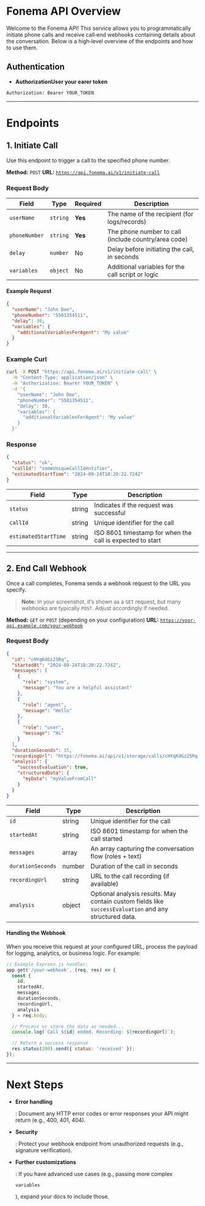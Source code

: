 # Fonema API Overview

Welcome to the Fonema API! This service allows you to programmatically initiate phone calls and receive call‐end webhooks containing details about the conversation. Below is a high‐level overview of the endpoints and how to use them.

## Authentication

* **AuthorizationUser your earer token**

```bash
Authorization: Bearer YOUR_TOKEN
```

***

# Endpoints

## 1. Initiate Call

Use this endpoint to trigger a call to the specified phone number.

**Method:** `POST`
**URL:** [`https://api.fonema.ai/v1/initiate-call`](https://api.fonema.ai/v1/initiate-call)

### Request Body

| Field         | Type     | Required | Description                                          |
| ------------- | -------- | -------- | ---------------------------------------------------- |
| `userName`    | `string` | **Yes**  | The name of the recipient (for logs/records)         |
| `phoneNumber` | `string` | **Yes**  | The phone number to call (include country/area code) |
| `delay`       | `number` | No       | Delay before initiating the call, in seconds         |
| `variables`   | `object` | No       | Additional variables for the call script or logic    |

#### Example Request

```json
{
  "userName": "John Doe",
  "phoneNumber": "5581354511",
  "delay": 30,
  "variables": {
    "additionalVariablesForAgent": "My value"
  }
}
```

### Example Curl

```bash
curl -X POST "https://api.fonema.ai/v1/initiate-call" \
  -H "Content-Type: application/json" \
  -H "Authorization: Bearer YOUR_TOKEN" \
  -d '{
    "userName": "John Doe",
    "phoneNumber": "5581354511",
    "delay": 30,
    "variables": {
      "additionalVariablesForAgent": "My value"
    }
  }'
```

### Response

```json
{
  "status": "ok",
  "callId": "someUniqueCallIdentifier",
  "estimatedStartTime": "2024-09-24T18:20:22.724Z"
}
```

| Field                | Type   | Description                                               |
| -------------------- | ------ | --------------------------------------------------------- |
| `status`             | string | Indicates if the request was successful                   |
| `callId`             | string | Unique identifier for the call                            |
| `estimatedStartTime` | string | ISO 8601 timestamp for when the call is expected to start |

***

## 2. End Call Webhook

Once a call completes, Fonema sends a webhook request to the URL you specify.

> **Note:** In your screenshot, it’s shown as a `GET` request, but many webhooks are typically `POST`. Adjust accordingly if needed.

**Method:** `GET` or `POST` (depending on your configuration)
**URL:** [`https://your-api.example.com/your-webhook`](https://your-api.example.com/your-webhook)

### Request Body

```json
{
  "id": "cHYqKdGz25Rq",
  "startedAt": "2024-09-24T18:20:22.724Z",
  "messages": [
    {
      "role": "system",
      "message": "You are a helpful assistant"
    },
    {
      "role": "agent",
      "message": "Hello"
    },
    {
      "role": "user",
      "message": "Hi"
    }
  ],
  "durationSeconds": 15,
  "recordingUrl": "https://fonema.ai/api/v1/storage/calls/cHYqKdGz25Rq.mp3",
  "analysis": {
    "successEvaluation": true,
    "structuredData": {
      "myData": "myValueFromCall"
    }
  }
}
```

| Field             | Type   | Description                                                                                            |
| ----------------- | ------ | ------------------------------------------------------------------------------------------------------ |
| `id`              | string | Unique identifier for the call                                                                         |
| `startedAt`       | string | ISO 8601 timestamp for when the call started                                                           |
| `messages`        | array  | An array capturing the conversation flow (roles + text)                                                |
| `durationSeconds` | number | Duration of the call in seconds                                                                        |
| `recordingUrl`    | string | URL to the call recording (if available)                                                               |
| `analysis`        | object | Optional analysis results. May contain custom fields like `successEvaluation` and any structured data. |

#### Handling the Webhook

When you receive this request at your configured URL, process the payload for logging, analytics, or business logic. For example:

```js
// Example Express.js handler:
app.get('/your-webhook', (req, res) => {
  const {
    id,
    startedAt,
    messages,
    durationSeconds,
    recordingUrl,
    analysis
  } = req.body;

  // Process or store the data as needed...
  console.log(`Call ${id} ended. Recording: ${recordingUrl}`);

  // Return a success response
  res.status(200).send({ status: 'received' });
});
```

***

# Next Steps

* **Error handling**

  : Document any HTTP error codes or error responses your API might return (e.g., 400, 401, 404).

* **Security**

  : Protect your webhook endpoint from unauthorized requests (e.g., signature verification).

* **Further customizations**

  : If you have advanced use cases (e.g., passing more complex

  `variables`

  ), expand your docs to include those.

```
```